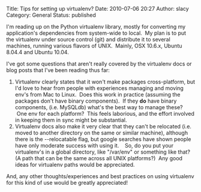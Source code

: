 Title: Tips for setting up virtualenv?
Date: 2010-07-06 20:27
Author: slacy
Category: General
Status: published

I'm reading up on the Python virtualenv library, mostly for converting
my application's dependencies from system-wide to local.  My plan is to
put the virtualenv under source control (git) and distribute it to
several machines, running various flavors of UNIX.  Mainly, OSX 10.6.x,
Ubuntu 8.04.4 and Ubuntu 10.04.

I've got some questions that aren't really covered by the virtualenv
docs or blog posts that I've been reading thus far:

1.  Virtualenv clearly states that it won't make packages
    cross-platform, but I'd love to hear from people with experiences
    managing and moving env's from Mac to Linux.  Does this work in
    practice (assuming the packages don't have binary components).  If
    they **do** have binary components, (i.e. MySQLdb) what's the best
    way to manage these?  One env for each platform?  This feels
    laborious, and the effort involved in keeping them in sync might
    be substantial.
2.  Virtualenv docs also make it very clear that they can't be
    relocated (i.e. moved to another directory on the same or similar
    machine), although there is the --relocatable flag, but google
    searches have shown people have only moderate success with using it.
       So, do you put your virtualenv's in a global directory, like
    "/var/env" or something like that? (A path that can be the same
    across all UNIX platforms?)  Any good ideas for virtualenv paths
    would be appreciated.

And, any other thoughts/experiences and best practices on using
virtualenv for this kind of use would be greatly appreciated!
